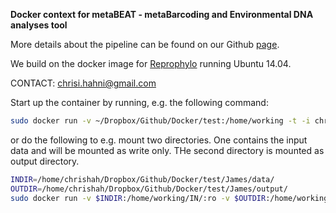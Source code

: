 __Docker context for metaBEAT - metaBarcoding and Environmental DNA analyses tool__

More details about the pipeline can be found on our Github [page](https://github.com/HullUni-bioinformatics/metaBEAT).

We build on the docker image for [Reprophylo](https://registry.hub.docker.com/u/szitenberg/reprophylo/) running Ubuntu 14.04.

CONTACT: <chrisi.hahni@gmail.com>

Start up the container by running, e.g. the following command:

```bash
sudo docker run -v ~/Dropbox/Github/Docker/test:/home/working -t -i chrishah/metabeat /bin/bash
```

or do the following to e.g. mount two directories. One contains the input data and will be mounted as write only. THe second directory is mounted as output directory. 

```bash
INDIR=/home/chrishah/Dropbox/Github/Docker/test/James/data/
OUTDIR=/home/chrishah/Dropbox/Github/Docker/test/James/output/
sudo docker run -v $INDIR:/home/working/IN/:ro -v $OUTDIR:/home/working/OUT/ -t -i chrishah/metabeat /bin/bash
```
